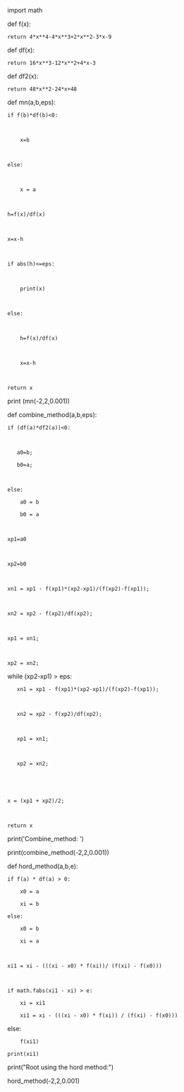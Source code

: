 import math  

 def f(x):  

  

    return 4*x**4-4*x**3+2*x**2-3*x-9  

 def df(x):  

  

    return 16*x**3-12*x**2+4*x-3  

 def df2(x):  

  

    return 48*x**2-24*x+48  

 def mn(a,b,eps):  

  

    if f(b)*df(b)<0:  

  

        x=b   

  

    else:   

  

        x = a   

  

    h=f(x)/df(x)  

  

    x=x-h  

  

    if abs(h)<=eps:  

  

        print(x)  

  

    else:  

  

        h=f(x)/df(x)  

  

        x=x-h  

  

    return x  

 print (mn(-2,2,0.001))  

  

  def combine_method(a,b,eps):  

  

    if (df(a)*df2(a))<0:  

  

       a0=b;  

       b0=a;  

  

    else: 

        a0 = b 

        b0 = a 

  

    xp1=a0 

  

    xp2=b0 

  

    xn1 = xp1 - f(xp1)*(xp2-xp1)/(f(xp2)-f(xp1)); 

  

    xn2 = xp2 - f(xp2)/df(xp2); 

  

    xp1 = xn1; 

  

    xp2 = xn2; 

  

   while (xp2-xp1) > eps:  

  

       xn1 = xp1 - f(xp1)*(xp2-xp1)/(f(xp2)-f(xp1));  

  

       xn2 = xp2 - f(xp2)/df(xp2); 

  

       xp1 = xn1; 

  

       xp2 = xn2;  

  

  

    x = (xp1 + xp2)/2;   

  

    return x   

  

   

  

  print('Combine_method: ')  

 print(combine_method(-2,2,0.001))  

  

 def hord_method(a,b,e): 

    if f(a) * df(a) > 0: 

        x0 = a  

        xi = b  

    else: 

        x0 = b  

        xi = a  

         

    xi1 = xi - (((xi - x0) * f(xi))/ (f(xi) - f(x0))) 

     

    if math.fabs(xi1 - xi) > e:  

        xi = xi1 

        xi1 = xi - (((xi - x0) * f(xi)) / (f(xi) - f(x0))) 

 else: 

        f(xi1) 

    print(xi1) 

print("Root using the hord method:") 

hord_method(-2,2,0.001) 